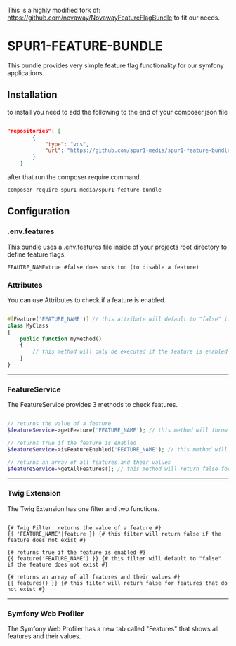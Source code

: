 This is a highly modified fork of: https://github.com/novaway/NovawayFeatureFlagBundle to fit our needs.

# SPUR1-FEATURE-BUNDLE

This bundle provides very simple feature flag functionality for our symfony applications.

## Installation

to install you need to add the following to the end of your composer.json file

``` json

"repositories": [
        {
            "type": "vcs",
            "url": "https://github.com/spur1-media/spur1-feature-bundle",
        }
    ]

```

after that run the composer require command.

``` composer
composer require spur1-media/spur1-feature-bundle
```

## Configuration

### .env.features

This bundle uses a .env.features file inside of your projects root directory to define feature flags.

``` dotenv
FEAUTRE_NAME=true #false does work too (to disable a feature)
```

### Attributes

You can use Attributes to check if a feature is enabled.

``` php

#[Feature('FEATURE_NAME')] // this attribute will default to "false" if the feature does not exist
class MyClass
{
    public function myMethod()
    {
        // this method will only be executed if the feature is enabled
    }
}
```

---

### FeatureService

The FeatureService provides 3 methods to check features.

``` php

// returns the value of a feature
$featureService->getFeature('FEATURE_NAME'); // this method will throw a FeatureNotFoundException if the feature does not exist

// returns true if the feature is enabled
$featureService->isFeatureEnabled('FEATURE_NAME'); // this method will default to "false" if the feature does not exist

// returns an array of all features and their values
$featureService->getAllFeatures(); // this method will return false for features that do not exist
```

---

### Twig Extension

The Twig Extension has one filter and two functions.

``` twig

{# Twig Filter: returns the value of a feature #}
{{ 'FEATURE_NAME'|feature }} {# this filter will return false if the feature does not exist #}

{# returns true if the feature is enabled #}
{{ feature('FEATURE_NAME') }} {# this filter will default to "false" if the feature does not exist #}

{# returns an array of all features and their values #}
{{ features() }} {# this filter will return false for features that do not exist #}
```

---

### Symfony Web Profiler

The Symfony Web Profiler has a new tab called "Features" that shows all features and their values.